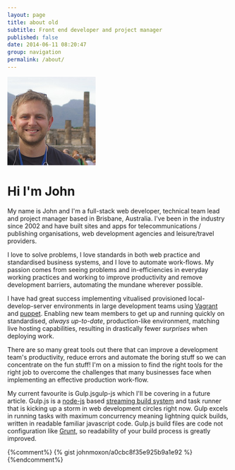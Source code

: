```yaml
---
layout: page
title: about old
subtitle: Front end developer and project manager
published: false
date: 2014-06-11 08:20:47
group: navigation
permalink: /about/
---
```


<div class="text-center">
  <img src='/assets/img/avatar_200x200.jpg' class='img-circle auto_w' alt="Holidaying in Pompeii" />
</div>

<h1 class="text-center">Hi I'm John</h1>

My name is John and I'm a full-stack web developer, technical team lead and project manager based in Brisbane, Australia.  I've been in the industry since 2002 and have built sites and apps for telecommunications / publishing organisations, web development agencies and leisure/travel providers.

I love to solve problems, I love standards in both web practice and standardised business systems, and I love to automate work-flows.  My passion comes from seeing problems and in-efficiencies in everyday working practices and working to improve productivity and remove development barriers, automating the mundane wherever possible.

I have had great success implementing vitualised provisioned local-develop-server environments in large development teams using [Vagrant][vagrant] and [puppet][puppet]. Enabling new team members to get up and running quickly on standardised, _always up-to-date_, production-like environment, matching live hosting capabilities, resulting in drastically fewer _surprises_ when deploying work.

There are so many great tools out there that can improve a development team's productivity, reduce errors and automate the boring stuff so we can concentrate on the fun stuff! I'm on a mission to find the right tools for the right job to overcome the challenges that many businesses face when implementing an effective production work-flow.

My current favourite is Gulp.jsgulp-js which I'll be covering in a future article. Gulp.js is a [node-js][node-js] based [streaming build system](https://github.com/substack/stream-handbook) and task runner that is kicking up a storm in web development circles right now.  Gulp excels in running tasks with maximum concurrency meaning lightning quick builds, written in readable familiar javascript code.  Gulp.js build files are code not configuration like [Grunt][grunt-js], so readability of your build process is greatly improved.


[vagrant]: http://www.vagrantup.com/
[puppet]: http://puppetlabs.com
[gulp-js]: http://gulpjs.com
[node-js]: http://nodejs.org
[grunt-js]: http://gruntjs.com/

{%comment%}
{% gist johnmoxon/a0cbc8f35e925b9a1e92 %}
{%endcomment%}
